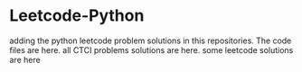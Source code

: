 # Leetcode-Python
adding the python leetcode problem solutions in this repositories. 
The code files are here.
all CTCI problems solutions are here.
some leetcode solutions are here



































































































































































































































































































































































































































































































































































































































































































































































































































































































































































































































